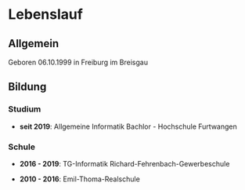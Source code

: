 # Lebenslauf

## Allgemein

Geboren 06.10.1999 in Freiburg im Breisgau

## Bildung

### Studium

* **seit 2019**: Allgemeine Informatik Bachlor - Hochschule Furtwangen

### Schule

* **2016 - 2019**: TG-Informatik Richard-Fehrenbach-Gewerbeschule

* **2010 - 2016**: Emil-Thoma-Realschule
